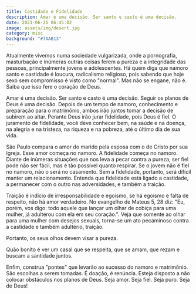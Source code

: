 ```yaml
---
title: Castidade e Fidelidade
description: Amar é uma decisão. Ser santo e casto é uma decisão.
date: 2021-06-26 06:45:02
image: assets/img/desert.jpg
category: misc
background: "#7AAB13"
---
```

Atualmente vivemos numa sociedade vulgarizada, onde a pornografia, masturbação e inúmeras outras coisas ferem a pureza e a integridade das pessoas, principalmente jovens e adolescentes. Há quem diga que namoro santo e castidade é loucura, radicalismo religioso, pois sabendo que hoje sexo sem compromisso é visto como "normal". Mas não se engane, não é. Saiba que isso fere o coração de Deus.

Amar é uma decisão. Ser santo e casto é uma decisão. Seguir os planos de Deus é uma decisão. Depois de um tempo de namoro, conhecimento e preparação para o matrimônio, ambos irão juntos tomar a decisão de subirem ao altar. Perante Deus irão jurar fidelidade, pois Deus é fiel. O juramento de fidelidade, você deve conhecer bem, na saúde e na doença, na alegria e na tristeza, na riqueza e na pobreza, até o último dia de sua vida.

São Paulo compara o amor do marido pela esposa com o de Cristo por sua Igreja. Esse amor começa no namoro. A fidelidade começa no namoro. Diante de inúmeras situações que nos leva a pecar contra a pureza, ser fiel pode não ser fácil, mas é tão possível quanto respirar. Se o jovem não é fiel no namoro, não o será no casamento. Sem a fidelidade, portanto, será difícil manter um relacionamento. Entenda que fidelidade está ligado a castidade, a permanecer com o outro nas adversidades, e também a traição.

Traição é indício de irresponsabilidade e egoísmo, se há egoísmo e falta de respeito, não há amor verdadeiro. No evangelho de Mateus 5, 28 diz: "Eu, porém, vos digo: todo aquele que lançar um olhar de cobiça para uma mulher, já adulterou com ela em seu coração.". Veja que somente ao olhar para uma mulher com desejos sexuais, torna-se um ato pecaminoso contra a castidade e também adultério, traição. 

Portanto, os seus olhos devem visar a pureza.

Quão bonito é ver um casal que se respeita, que se amam, que rezam e buscam a santidade juntos.

Enfim, construa "pontes" que levarão ao sucesso do namoro e matrimônio. São escolhas a serem tomadas. É doação, é renúncia. Esteja disposto a não colocar obstáculos nos planos de Deus. Seja amor. Seja fiel. Seja puro. Seja de Deus!